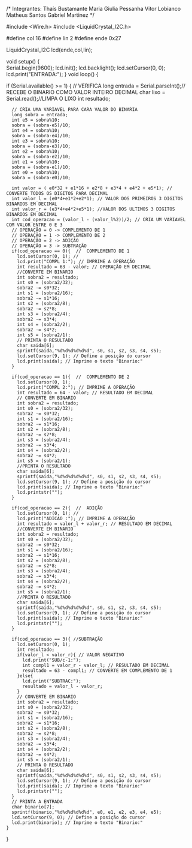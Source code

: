 /*
Integrantes:
Thaís Bustamante
Maria Giulia Pessanha
Vitor Lobianco
Matheus Santos
Gabriel Martinez
*/

#include <Wire.h>
#include <LiquidCrystal_I2C.h>

#define col 16 
#define lin  2 
#define ende  0x27 

LiquidCrystal_I2C lcd(ende,col,lin); 

void setup()
{  
  Serial.begin(9600);
  lcd.init();
  lcd.backlight(); 
  lcd.setCursor(0, 0); 
  lcd.print("ENTRADA:"); 
}
void loop() {
  
  if (Serial.available() >= 1) { // VERIFICA
      long entrada = Serial.parseInt();//  RECEBE O BINARIO COMO VALOR INTEIRO DECIMAL
      char lixo = Serial.read();//LIMPA O LIXO
      int resultado;

      // CRIA UMA VARIAVEL PARA CARA VALOR DO BINARIA 
      long sobra = entrada;
      int e5 = sobra%10;
      sobra = (sobra-e5)/10;
      int e4 = sobra%10;
      sobra = (sobra-e4)/10;
      int e3 = sobra%10;
      sobra = (sobra-e3)/10;
      int e2 = sobra%10;
      sobra = (sobra-e2)/10;
      int e1 = sobra%10;
      sobra = (sobra-e1)/10;
      int e0 = sobra%10;
      sobra = (sobra-e0)/10;

      int valor = ( e0*32 + e1*16 + e2*8 + e3*4 + e4*2 + e5*1); // CONVERTE TODOS OS DIGITOS PARA DECIMAL
      int valor_l = (e0*4+e1*2+e2*1); // VALOR DOS PRIMEIROS 3 DIGITOS BINARIOS EM DECIMAL
      int valor_r = (e3*4+e4*2+e5*1); //VALOR DOS ULTIMOS 3 DIGITOS BINARIOS EM DECIMAL
      int cod_operacao = (valor_l - (valor_l%2))/2; // CRIA UM VARIAVEL COM VALOR ENTRE 0 E 3
      // OPERAÇÃO = 0 -> COMPLEMENTO DE 1
      // OPERAÇÃO = 1 -> COMPLEMENTO DE 2
      // OPERAÇÃO = 2 -> ADIÇÃO 
      // OPERAÇÃO = 3 -> SUBTRAÇÃO
      if(cod_operacao == 0){  //  COMPLEMENTO DE 1
        lcd.setCursor(0, 1); //
        lcd.print("COMPL 1:"); // IMPRIME A OPERAÇÃO
        int resultado = 63 - valor; // OPERAÇÃO EM DECIMAL 
        //CONVERTE EM BINARIO
        int sobra2 = resultado;
        int s0 = (sobra2/32);
        sobra2 -= s0*32;
        int s1 = (sobra2/16);
        sobra2 -= s1*16;
        int s2 = (sobra2/8);
        sobra2 -= s2*8;
        int s3 = (sobra2/4);
        sobra2 -= s3*4;
        int s4 = (sobra2/2);
        sobra2 -= s4*2;                  
        int s5 = (sobra2/1);        
        // PRINTA O RESULTADO
        char saida[6];
        sprintf(saida,"%d%d%d%d%d%d", s0, s1, s2, s3, s4, s5);
        lcd.setCursor(9, 1); // Define a posição do cursor
        lcd.print(saida); // Imprime o texto "Binario:"  
      }

      if(cod_operacao == 1){  //  COMPLEMENTO DE 2
        lcd.setCursor(0, 1);
        lcd.print("COMPL 2:"); // IMPRIME A OPERAÇÃO
        int resultado = 64 - valor; // RESULTADO EM DECIMAL 
        // CONVERTE EM BINARIO
        int sobra2 = resultado;
        int s0 = (sobra2/32);
        sobra2 -= s0*32;
        int s1 = (sobra2/16);
        sobra2 -= s1*16;
        int s2 = (sobra2/8);
        sobra2 -= s2*8;
        int s3 = (sobra2/4);
        sobra2 -= s3*4;
        int s4 = (sobra2/2);
        sobra2 -= s4*2;                  
        int s5 = (sobra2/1);        
        //PRINTA O RESULTADO
        char saida[6];
        sprintf(saida,"%d%d%d%d%d%d", s0, s1, s2, s3, s4, s5);
        lcd.setCursor(9, 1); // Define a posição do cursor
        lcd.print(saida); // Imprime o texto "Binario:"  
        lcd.printstr("");
      }
            
      if(cod_operacao == 2){  //  ADIÇÃO
        lcd.setCursor(0, 1); // 
        lcd.print("ADICAO :"); // IMPRIME A OPERAÇÃO
        int resultado = valor_l + valor_r; // RESULTADO EM DECIMAL 
        //CONVERTE EM BINARIO
        int sobra2 = resultado;
        int s0 = (sobra2/32);
        sobra2 -= s0*32;
        int s1 = (sobra2/16);
        sobra2 -= s1*16;
        int s2 = (sobra2/8);
        sobra2 -= s2*8;
        int s3 = (sobra2/4);
        sobra2 -= s3*4;
        int s4 = (sobra2/2);
        sobra2 -= s4*2;                  
        int s5 = (sobra2/1);
        //PRINTA O RESULTADO
        char saida[6];
        sprintf(saida,"%d%d%d%d%d%d", s0, s1, s2, s3, s4, s5);
        lcd.setCursor(9, 1); // Define a posição do cursor
        lcd.print(saida); // Imprime o texto "Binario:"  
        lcd.printstr("");  
      }

      if(cod_operacao == 3){ //SUBTRAÇÃO
        lcd.setCursor(0, 1); 
        int resultado;
        if(valor_l < valor_r){ // VALOR NEGATIVO
          lcd.print("SUB/c-1:");
          int compl1 = valor_r - valor_l; // RESULTADO EM DECIMAL 
          resultado = 63 - compl1; // CONVERTE EM COMPLEMENTO DE 1
        }else{
          lcd.print("SUBTRAC:"); 
          resultado = valor_l - valor_r;
        }
        // CONVERTE EM BINARIO
        int sobra2 = resultado;
        int s0 = (sobra2/32);
        sobra2 -= s0*32;
        int s1 = (sobra2/16);
        sobra2 -= s1*16;
        int s2 = (sobra2/8);
        sobra2 -= s2*8;
        int s3 = (sobra2/4);
        sobra2 -= s3*4;
        int s4 = (sobra2/2);
        sobra2 -= s4*2;                  
        int s5 = (sobra2/1);
        // PRINTA O RESULTADO
        char saida[6];
        sprintf(saida,"%d%d%d%d%d%d", s0, s1, s2, s3, s4, s5);
        lcd.setCursor(9, 1); // Define a posição do cursor
        lcd.print(saida); // Imprime o texto "Binario:"  
        lcd.printstr("");    
      }
      // PRINTA A ENTRADA
      char binario[7];
      sprintf(binario,"%d%d%d%d%d%d", e0, e1, e2, e3, e4, e5);
      lcd.setCursor(9, 0); // Define a posição do cursor
      lcd.print(binario); // Imprime o texto "Binario:" 
    }
  }
